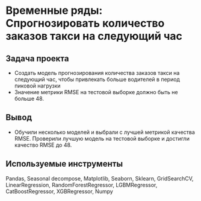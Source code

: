 # Временные ряды: Спрогнозировать количество заказов такси на следующий час
## Задача проекта

- Создать модель прогнозирования количества заказов такси на следующий час, чтобы привлекать больше водителей в период пиковой нагрузки
- Значение метрики RMSE на тестовой выборке должно быть не больше 48.

## Вывод

- Обучили несколько моделей и выбрали с лучшей метрикой качества RMSE. Проверили лучшую модель на тестовой выборке и достигли качество RMSE до 48.

## Используемые инструменты

Pandas, Seasonal decompose, Matplotlib, Seaborn, Sklearn, GridSearchCV, LinearRegression, RandomForestRegressor, LGBMRegressor, CatBoostRegressor, XGBRegressor, Numpy

